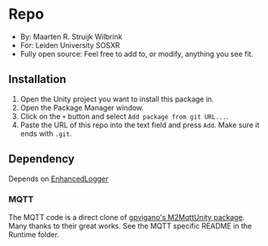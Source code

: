# Repo

- By: Maarten R. Struijk Wilbrink
- For: Leiden University SOSXR
- Fully open source: Feel free to add to, or modify, anything you see fit.

## Installation

1. Open the Unity project you want to install this package in.
2. Open the Package Manager window.
3. Click on the `+` button and select `Add package from git URL...`.
4. Paste the URL of this repo into the text field and press `Add`. Make sure it ends with `.git`.

## Dependency

Depends on [EnhancedLogger](https://github.com/solo-fsw/sosxr-unity-enhancedlogger)


### MQTT

The MQTT code is a direct clone of [gpvigano's M2MqttUnity package](https://github.com/gpvigano/M2MqttUnity). Many thanks to their great works. See the MQTT specific README in the Runtime folder.